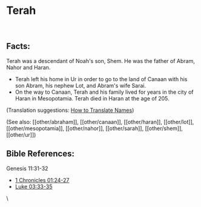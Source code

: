 # Terah #

​

## Facts: ##

Terah was a descendant of Noah's son, Shem. He was the father of Abram, Nahor and Haran.

* Terah left his home in Ur in order to go to the land of Canaan with his son Abram, his nephew Lot, and Abram's wife Sarai.
* On the way to Canaan, Terah and his family lived for years in the city of Haran in Mesopotamia. Terah died in Haran at the age of 205.

(Translation suggestions: [How to Translate Names](en/ta-vol1/translate/man/translate-names))

(See also: [[other/abraham]], [[other/canaan]], [[other/haran]], [[other/lot]], [[other/mesopotamia]], [[other/nahor]], [[other/sarah]], [[other/shem]], [[other/ur]])

## Bible References: ##

Genesis 11:31-32

* [1 Chronicles 01:24-27](en/tn/1ch/help/01/24)
* [Luke 03:33-35](en/tn/luk/help/03/33)

\\
